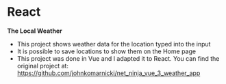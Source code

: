 # React
**The Local Weather**

* This project shows weather data for the location typed into the input
* It is possible to save locations to show them on the Home page
* This project was done in Vue and I adapted it to React. You can find the original project at: https://github.com/johnkomarnicki/net_ninja_vue_3_weather_app
